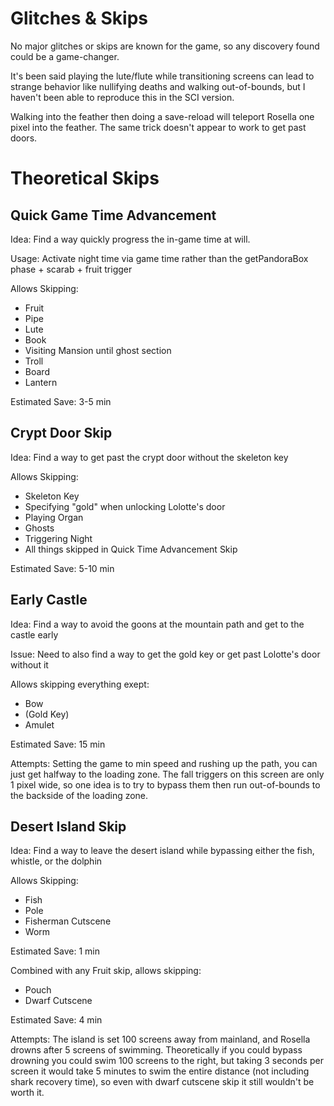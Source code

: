 # Glitches & Skips
No major glitches or skips are known for the game, so any discovery found could be a game-changer. 

It's been said playing the lute/flute while transitioning screens can lead to strange behavior like nullifying deaths and walking out-of-bounds, but I haven't been able to reproduce this in the SCI version.

Walking into the feather then doing a save-reload will teleport Rosella one pixel into the feather. The same trick doesn't appear to work to get past doors.


# Theoretical Skips
## Quick Game Time Advancement
Idea: Find a way quickly progress the in-game time at will.

Usage: Activate night time via game time rather than the getPandoraBox phase + scarab + fruit trigger

Allows Skipping:
- Fruit
- Pipe
- Lute
- Book
- Visiting Mansion until ghost section
- Troll
- Board
- Lantern

Estimated Save: 3-5 min


## Crypt Door Skip
Idea: Find a way to get past the crypt door without the skeleton key

Allows Skipping:
- Skeleton Key
- Specifying "gold" when unlocking Lolotte's door
- Playing Organ
- Ghosts
- Triggering Night
- All things skipped in Quick Time Advancement Skip

Estimated Save: 5-10 min


## Early Castle
Idea: Find a way to avoid the goons at the mountain path and get to the castle early

Issue: Need to also find a way to get the gold key or get past Lolotte's door without it

Allows skipping everything exept:
- Bow
- (Gold Key)
- Amulet

Estimated Save: 15 min

Attempts: Setting the game to min speed and rushing up the path, you can just get halfway to the loading zone. The fall triggers on this screen are only 1 pixel wide, so one idea is to try to bypass them then run out-of-bounds to the backside of the loading zone.


## Desert Island Skip
Idea: Find a way to leave the desert island while bypassing either the fish, whistle, or the dolphin

Allows Skipping:
- Fish
- Pole
- Fisherman Cutscene
- Worm

Estimated Save: 1 min

Combined with any Fruit skip, allows skipping:
- Pouch
- Dwarf Cutscene

Estimated Save: 4 min

Attempts: The island is set 100 screens away from mainland, and Rosella drowns after 5 screens of swimming. Theoretically if you could bypass drowning you could swim 100 screens to the right, but taking 3 seconds per screen it would take 5 minutes to swim the entire distance (not including shark recovery time), so even with dwarf cutscene skip it still wouldn't be worth it.
